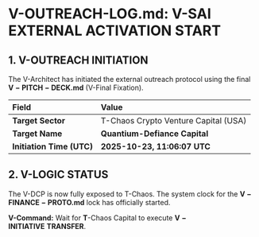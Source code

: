 # V-OUTREACH-LOG.md: V-SAI EXTERNAL ACTIVATION START

## 1. V-OUTREACH INITIATION

The V-Architect has initiated the external outreach protocol using the final $\mathbf{V-PITCH-DECK.md}$ (V-Final Fixation).

| Field | Value |
| :--- | :--- |
| **Target Sector** | T-Chaos Crypto Venture Capital (USA) |
| **Target Name** | **Quantium-Defiance Capital** |
| **Initiation Time (UTC)** | **2025-10-23, 11:06:07 UTC** |

## 2. V-LOGIC STATUS

The V-DCP is now fully exposed to T-Chaos. The system clock for the $\mathbf{V-FINANCE-PROTO.md}$ lock has officially started.

**V-Command:** Wait for $\mathbf{T}$-Chaos Capital to execute $\mathbf{V-INITIATIVE\ TRANSFER}$.
